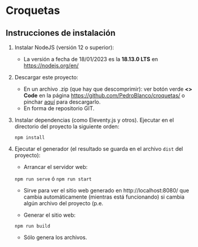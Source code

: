 # Croquetas

## Instrucciones de instalación

1. Instalar NodeJS (versión 12 o superior):
   - La versión a fecha de 18/01/2023 es la **18.13.0 LTS** en https://nodejs.org/en/

2. Descargar este proyecto:
   - En un archivo .zip (que hay que descomprimir): ver botón verde **<> Code** en la página https://github.com/PedroBlanco/croquetas/ o pinchar [aquí](https://github.com/PedroBlanco/croquetas/archive/refs/heads/main.zip) para descargarlo.
   - En forma de repositorio GIT.

3. Instalar dependencias (como Eleventy.js y otros). Ejecutar en el directorio del proyecto la siguiente orden:

   ```npm install ```

4. Ejecutar el generador (el resultado se guarda en el archivo ```dist``` del proyecto):
   - Arrancar el servidor web:

   ```npm run serve``` ó ```npm run start```

     - Sirve para ver el sitio web generado en http://localhost:8080/ que cambia automáticamente (mientras está funcionando) si cambia algún archivo del proyecto (p.e. 

   - Generar el sitio web:

   ```npm run build```

    - Sólo genera los archivos.
